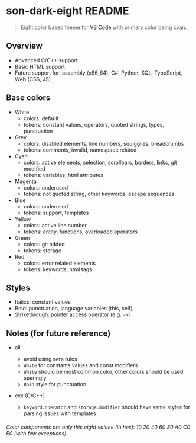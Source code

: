 # son-dark-eight README

> Eight color based theme for [VS Code](https://code.visualstudio.com/)
> with primary color being cyan.

## Overview

- Advanced C/C++ support
- Basic HTML support
- Future support for: assembly (x86_64), C#, Python, SQL, TypeScript, Web (CSS, JS)

## Base colors

- White
    - colors: default
    - tokens: constant values, operators, quoted strings, types, punctuation 
- Grey
    - colors: disabled elements, line numbers, squigglies, breadcrumbs
    - tokens: comments, invalid, namespace related
- Cyan
    - colors: active elements, selection, scrollbars, borders, links, git modified
    - tokens: variables, html attributes
- Magenta
    - colors: underused
    - tokens: not quoted string, other keywords, escape sequences
- Blue
    - colors: underused
    - tokens: support, templates
- Yellow
    - colors: active line number
    - tokens: entity, functions, overloaded operators
- Green
    - colors: git added
    - tokens: storage
- Red
    - colors: error related elements
    - tokens: keywords, html tags

## Styles

- Italics: constant values
- Bold: punctuation, language variables (this, self)
- Strikethrough: pointer access operator (e.g. `->`)

## Notes (for future reference)

- all
    - avoid using `meta` rules
    - `White` for constants values and const modifiers
    - `White` should be most common color, other colors should be used sparingly
    - `Bold` style for punctuation

- cxx (C/C++)
    - `keyword.operator` and `storage.modifier` should have same styles for parsing issues with templates 

###### Color components are only this eight values (in hex): 10 20 40 60 80 A0 C0 E0 (with few exceptions).
